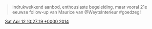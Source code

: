 > Indrukwekkend aanbod, enthousiaste begeleiding, maar vooral 21e eeuwse follow\-up van Maurice van @WeytsInterieur \#goedzeg\!

<img src="../../media/tweet.ico" width="12" /> [Sat Apr 12 10:27:19 +0000 2014](https://twitter.com/DromerDenker/status/454928743946260480)